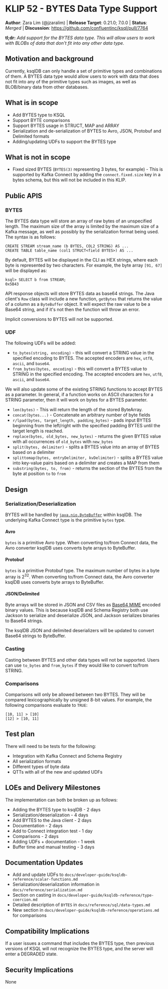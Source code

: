 # KLIP 52 - BYTES Data Type Support

**Author**: Zara Lim (@jzaralim) | 
**Release Target**: 0.21.0; 7.0.0 | 
**Status**: _Merged_ | 
**Discussion**: https://github.com/confluentinc/ksql/pull/7764

**tl;dr:** _Add support for the BYTES data type. This will allow users to work with BLOBs of data that don't fit into any other data type._
           
## Motivation and background

Currently, ksqlDB can only handle a set of primitive types and combinations of them.
A BYTES data type would allow users to work with data that does not fit into any of
the primitive types such as images, as well as BLOB/binary data from other databases.

## What is in scope
* Add BYTES type to KSQL
* Support BYTE comparisons
* Support BYTES usage in STRUCT, MAP and ARRAY
* Serialization and de-serialization of BYTES to Avro, JSON, Protobuf and Delimited formats
* Adding/updating UDFs to support the BYTES type

## What is not in scope
* Fixed sized BYTES (`BYTES(3)` representing 3 bytes, for example) - This is supported by Kafka Connect by adding the `connect.fixed.size`
key in a bytes schema, but this will not be included in this KLIP.

## Public APIS

### BYTES

The BYTES data type will store an array of raw bytes of an unspecified length. The maximum size of
the array is limited by the maximum size of a Kafka message, as well as possibly by the serialization format being used.
The syntax is as follows:

```roomsql
CREATE STREAM stream_name (b BYTES, COL2 STRING) AS ...
CREATE TABLE table_name (col1 STRUCT<field BYTES>) AS ...
```

By default, BYTES will be displayed in the CLI as HEX strings, where each byte is represented by two characters.
For example, the byte array `[91, 67]` will be displayed as:

```roomsql
ksql> SELECT b from STREAM;
0x5B43
```

API response objects will store BYTES data as base64 strings. The Java client's `Row` class will include a new function,
`getBytes` that returns the value of a column as a `ByteBuffer` object. It will expect the raw value to be a Base64 string,
and if it's not then the function will throw an error.

Implicit conversions to BYTES will not be supported.

### UDF

The following UDFs will be added:

* `to_bytes(string, encoding)` - this will convert a STRING value in the specified encoding to BYTES.
The accepted encoders are `hex`, `utf8`, `ascii`, and `base64`.
* `from_bytes(bytes, encoding)` - this will convert a BYTES value to STRING in the specified encoding.
The accepted encoders are `hex`, `utf8`, `ascii`, and `base64`.

We will also update some of the existing STRING functions to accept BYTES as a parameter. In general, if a function works on ASCII characters for a STRING parameter,
then it will work on bytes for a BYTES parameter.

* `len(bytes)` - This will return the length of the stored ByteArray.
* `concat(bytes...)` - Concatenate an arbitrary number of byte fields
* `r/lpad(bytes, target_length, padding_bytes)` - pads input BYTES beginning from the left/right with the specified padding BYTES until the target length is reached.
* `replace(bytes, old_bytes, new_bytes)` - returns the given BYTES value with all occurrences of `old_bytes` with `new_bytes`
* `split(bytes, delimiter)` - splits a BYTES value into an array of BYTES based on a delimiter
* `splittomap(bytes, entryDelimiter, kvDelimiter)` - splits a BYTES value into key-value pairs based on a delimiter and creates a MAP from them
* `substring(bytes, to, from)` - returns the section of the BYTES from the byte at position `to` to `from`

## Design
### Serialization/Deserialization

BYTES will be handled by [`java.nio.ByteBuffer`](https://docs.oracle.com/javase/7/docs/api/java/nio/ByteBuffer.html) within ksqlDB.
The underlying Kafka Connect type is the primitive `bytes` type. 

#### Avro

`bytes` is a primitive Avro type. When converting to/from Connect data, the Avro converter ksqlDB
uses converts byte arrays to ByteBuffer.

#### Protobuf

`bytes` is a primitive Protobuf type. The maximum number of bytes in a byte array is 2<sup>32</sup>.
When converting to/from Connect data, the Avro converter ksqlDB uses converts byte arrays to ByteBuffer.

#### JSON/Delimited

Byte arrays will be stored in JSON and CSV files as [Base64 MIME](https://docs.oracle.com/javase/8/docs/api/java/util/Base64.html#mime) encoded binary values.
This is because ksqlDB and Schema Registry both use Jackson to serialize and deserialize JSON,
and Jackson serializes binaries to Base64 strings.

The ksqlDB JSON and delimited deserializers will be updated to convert Base64 strings to ByteBuffer.

### Casting

Casting between BYTES and other data types will not be supported. Users can use `to_bytes` and `from_bytes` if they would like to convert to/from STRING.

### Comparisons

Comparisons will only be allowed between two BYTES. They will be compared lexicographically by
unsigned 8-bit values. For example, the following comparisons evaluate to `TRUE`:

```
[10, 11] > [10]
[12] > [10, 11]
```

## Test plan

There will need to be tests for the following:
* Integration with Kafka Connect and Schema Registry
* All serialization formats
* Different types of byte data
* QTTs with all of the new and updated UDFs

## LOEs and Delivery Milestones

The implementation can both be broken up as follows:
* Adding the BYTES type to ksqlDB - 2 days
* Serialization/deserialization - 4 days
* Add BYTES to the Java client - 2 days
* Documentation - 2 days
* Add to Connect integration test - 1 day
* Comparisons - 2 days
* Adding UDFs + documentation - 1 week
* Buffer time and manual testing - 3 days

## Documentation Updates

* Add and update UDFs to `docs/developer-guide/ksqldb-reference/scalar-functions.md`
* Serialization/deserialization information in `docs/reference/serialization.md`
* Section on casting in `docs/developer-guide/ksqldb-reference/type-coercion.md`
* Detailed description of `BYTES` in `docs/reference/sql/data-types.md`
* New section in `docs/developer-guide/ksqldb-reference/operations.md` for comparisons

## Compatibility Implications

If a user issues a command that includes the BYTES type, then previous versions of KSQL will not
recognize the BYTES type, and the server will enter a DEGRADED state.

## Security Implications

None
